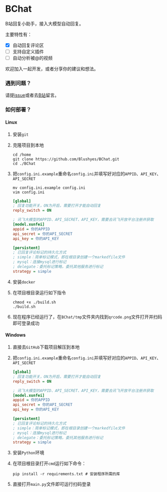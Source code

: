 # BChat

B站回复小助手，接入大模型自动回复。

主要特性有：

- [x] 自动回复评论区
- [ ] 支持自定义插件
- [ ] 自动分析被@的视频

欢迎加入一起开发，或者分享你的建议和想法。

### 遇到问题？

请提[issue](https://github.com/Blushyes/BChat/issues)或者去[B站](https://www.bilibili.com/video/BV1Y14y1i7Nn)留言。

### 如何部署？

#### Linux

1. 安装`git`
2. 克隆项目到本地

   ```shell
   cd /home
   git clone https://github.com/Blushyes/BChat.git
   cd ./BChat
   ```

3. 把`config.ini.example`重命名`config.ini`并填写好对应的`APPID`、`API_KEY`、`API_SECRET`

   ```shell
   mv config.ini.example config.ini
   vim config.ini
   ```
   ```ini
   [global]
   ; 回复功能开关，ON为开启，需要打开才能自动回复
   reply_switch = ON
   
   ; 讯飞大模型的APPID、API_SECRET、API_KEY，需要去讯飞开放平台注册并获取
   [model.xunfei]
   appid = 你的APPID
   api_secret = 你的API_SECRET
   api_key = 你的API_KEY
   
   [persistent]
   ; 已回复评论标记的持久化方式
   ; simple：简单标记模式，即在根目录创建一个markedfile文件
   ; mysql：连接mysql进行标记
   ; delegate：委托标记策略，委托其他服务进行标记
   strategy = simple   
   ```

4. 安装`docker`
5. 在项目根目录运行如下指令

    ```shell
    chmod +x ./build.sh
    ./build.sh
    ```

6. 现在程序已经运行了，在`BChat/tmp`文件夹内找到`qrcode.png`文件打开并扫码即可登录成功

#### Windows

1. 直接去`GitHub`下载项目解压到本地
2. 把`config.ini.example`重命名`config.ini`并填写好对应的`APPID`、`API_KEY`、`API_SECRET`

   ```ini
   [global]
   ; 回复功能开关，ON为开启，需要打开才能自动回复
   reply_switch = ON
   
   ; 讯飞大模型的APPID、API_SECRET、API_KEY，需要去讯飞开放平台注册并获取
   [model.xunfei]
   appid = 你的APPID
   api_secret = 你的API_SECRET
   api_key = 你的API_KEY
   
   [persistent]
   ; 已回复评论标记的持久化方式
   ; simple：简单标记模式，即在根目录创建一个markedfile文件
   ; mysql：连接mysql进行标记
   ; delegate：委托标记策略，委托其他服务进行标记
   strategy = simple   
   ```

3. 安装`Python`环境
4. 在项目根目录打开`cmd`运行如下命令：

   ```shell
   pip install -r requirements.txt # 安装程序所需的库
   ```

5. 直接打开`main.py`文件即可运行扫码登录